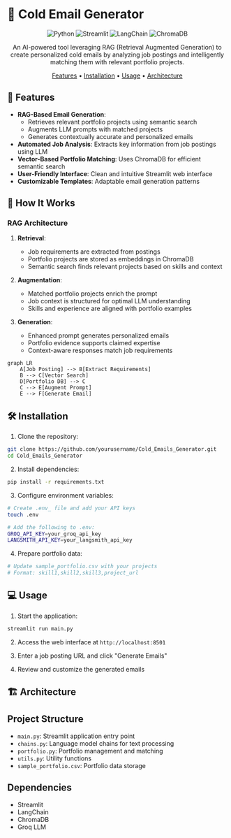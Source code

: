 # 📧 Cold Email Generator

<div align="center">

![Python](https://img.shields.io/badge/python-v3.8+-blue.svg)
![Streamlit](https://img.shields.io/badge/streamlit-1.28+-red.svg)
![LangChain](https://img.shields.io/badge/langchain-0.1.0-green.svg)
![ChromaDB](https://img.shields.io/badge/ChromaDB-0.4.3-purple.svg)


An AI-powered tool leveraging RAG (Retrieval Augmented Generation) to create personalized cold emails by analyzing job postings and intelligently matching them with relevant portfolio projects.

[Features](#features) • [Installation](#installation) • [Usage](#usage) • [Architecture](#architecture)

</div>

## 🚀 Features

- **RAG-Based Email Generation**: 
  - Retrieves relevant portfolio projects using semantic search
  - Augments LLM prompts with matched projects
  - Generates contextually accurate and personalized emails
- **Automated Job Analysis**: Extracts key information from job postings using LLM
- **Vector-Based Portfolio Matching**: Uses ChromaDB for efficient semantic search
- **User-Friendly Interface**: Clean and intuitive Streamlit web interface
- **Customizable Templates**: Adaptable email generation patterns

## 🧠 How It Works

### RAG Architecture
1. **Retrieval**:
   - Job requirements are extracted from postings
   - Portfolio projects are stored as embeddings in ChromaDB
   - Semantic search finds relevant projects based on skills and context

2. **Augmentation**:
   - Matched portfolio projects enrich the prompt
   - Job context is structured for optimal LLM understanding
   - Skills and experience are aligned with portfolio examples

3. **Generation**:
   - Enhanced prompt generates personalized emails
   - Portfolio evidence supports claimed expertise
   - Context-aware responses match job requirements

```mermaid
graph LR
    A[Job Posting] --> B[Extract Requirements]
    B --> C[Vector Search]
    D[Portfolio DB] --> C
    C --> E[Augment Prompt]
    E --> F[Generate Email]
```

## 🛠️ Installation

1. Clone the repository:
```bash
git clone https://github.com/yourusername/Cold_Emails_Generator.git
cd Cold_Emails_Generator
```

2. Install dependencies:
```bash
pip install -r requirements.txt
```

3. Configure environment variables:
```bash
# Create .env_ file and add your API keys
touch .env

# Add the following to .env:
GROQ_API_KEY=your_groq_api_key
LANGSMITH_API_KEY=your_langsmith_api_key
```

4. Prepare portfolio data:
```bash
# Update sample_portfolio.csv with your projects
# Format: skill1,skill2,skill3,project_url
```

## 💻 Usage

1. Start the application:
```bash
streamlit run main.py
```

2. Access the web interface at `http://localhost:8501`

3. Enter a job posting URL and click "Generate Emails"

4. Review and customize the generated emails

## 🏗️ Architecture

## Project Structure

- `main.py`: Streamlit application entry point
- `chains.py`: Language model chains for text processing
- `portfolio.py`: Portfolio management and matching
- `utils.py`: Utility functions
- `sample_portfolio.csv`: Portfolio data storage

## Dependencies

- Streamlit
- LangChain
- ChromaDB
- Groq LLM
